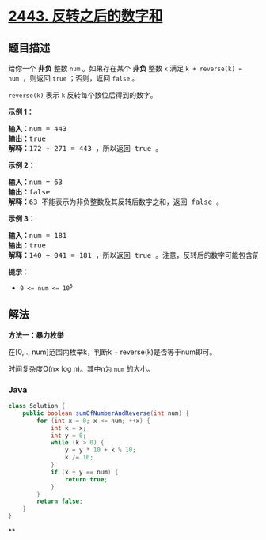 # [2443. 反转之后的数字和](https://leetcode.cn/problems/sum-of-number-and-its-reverse)

## 题目描述

<p>给你一个 <strong>非负</strong> 整数 <code>num</code> 。如果存在某个 <strong>非负</strong> 整数 <code>k</code> 满足 <code>k + reverse(k) = num</code>&nbsp; ，则返回 <code>true</code> ；否则，返回<em> </em><code>false</code> 。</p>

<p><code>reverse(k)</code> 表示 <code>k</code> 反转每个数位后得到的数字。</p>

<p><strong>示例 1：</strong></p>

<pre>
<strong>输入：</strong>num = 443
<strong>输出：</strong>true
<strong>解释：</strong>172 + 271 = 443 ，所以返回 true 。
</pre>

<p><strong>示例 2：</strong></p>

<pre>
<strong>输入：</strong>num = 63
<strong>输出：</strong>false
<strong>解释：</strong>63 不能表示为非负整数及其反转后数字之和，返回 false 。
</pre>

<p><strong>示例 3：</strong></p>

<pre>
<strong>输入：</strong>num = 181
<strong>输出：</strong>true
<strong>解释：</strong>140 + 041 = 181 ，所以返回 true 。注意，反转后的数字可能包含前导零。
</pre>

<p><strong>提示：</strong></p>

<ul>
	<li><code>0 &lt;= num &lt;= 10<sup>5</sup></code></li>
</ul>

## 解法

**方法一：暴力枚举**

在[0,.., num]范围内枚举k，判断k + reverse(k)是否等于num即可。

时间复杂度O(n× log n)。其中n为 `num` 的大小。

### **Java**

```java
class Solution {
    public boolean sumOfNumberAndReverse(int num) {
        for (int x = 0; x <= num; ++x) {
            int k = x;
            int y = 0;
            while (k > 0) {
                y = y * 10 + k % 10;
                k /= 10;
            }
            if (x + y == num) {
                return true;
            }
        }
        return false;
    }
}
```

**
